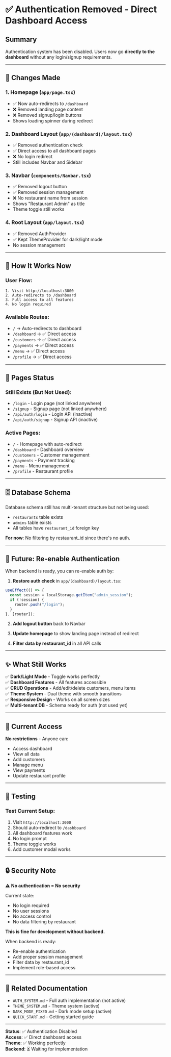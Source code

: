 # ✅ Authentication Removed - Direct Dashboard Access

## Summary

Authentication system has been disabled. Users now go **directly to the dashboard** without any login/signup requirements.

---

## 🔄 Changes Made

### 1. **Homepage** (`app/page.tsx`)

- ✅ Now auto-redirects to `/dashboard`
- ❌ Removed landing page content
- ❌ Removed signup/login buttons
- Shows loading spinner during redirect

### 2. **Dashboard Layout** (`app/(dashboard)/layout.tsx`)

- ✅ Removed authentication check
- ✅ Direct access to all dashboard pages
- ❌ No login redirect
- Still includes Navbar and Sidebar

### 3. **Navbar** (`components/Navbar.tsx`)

- ✅ Removed logout button
- ✅ Removed session management
- ❌ No restaurant name from session
- Shows "Restaurant Admin" as title
- Theme toggle still works

### 4. **Root Layout** (`app/layout.tsx`)

- ✅ Removed AuthProvider
- ✅ Kept ThemeProvider for dark/light mode
- No session management

---

## 🚀 How It Works Now

### User Flow:

```
1. Visit http://localhost:3000
2. Auto-redirects to /dashboard
3. Full access to all features
4. No login required
```

### Available Routes:

- `/` → Auto-redirects to dashboard
- `/dashboard` → ✅ Direct access
- `/customers` → ✅ Direct access
- `/payments` → ✅ Direct access
- `/menu` → ✅ Direct access
- `/profile` → ✅ Direct access

---

## 📂 Pages Status

### Still Exists (But Not Used):

- `/login` - Login page (not linked anywhere)
- `/signup` - Signup page (not linked anywhere)
- `/api/auth/login` - Login API (inactive)
- `/api/auth/signup` - Signup API (inactive)

### Active Pages:

- `/` - Homepage with auto-redirect
- `/dashboard` - Dashboard overview
- `/customers` - Customer management
- `/payments` - Payment tracking
- `/menu` - Menu management
- `/profile` - Restaurant profile

---

## 🗄️ Database Schema

Database schema still has multi-tenant structure but not being used:

- `restaurants` table exists
- `admins` table exists
- All tables have `restaurant_id` foreign key

**For now**: No filtering by restaurant_id since there's no auth.

---

## 🔮 Future: Re-enable Authentication

When backend is ready, you can re-enable auth by:

1. **Restore auth check** in `app/(dashboard)/layout.tsx`:

```typescript
useEffect(() => {
  const session = localStorage.getItem("admin_session");
  if (!session) {
    router.push("/login");
  }
}, [router]);
```

2. **Add logout button** back to Navbar

3. **Update homepage** to show landing page instead of redirect

4. **Filter data by restaurant_id** in all API calls

---

## ✨ What Still Works

✅ **Dark/Light Mode** - Toggle works perfectly  
✅ **Dashboard Features** - All features accessible  
✅ **CRUD Operations** - Add/edit/delete customers, menu items  
✅ **Theme System** - Dual theme with smooth transitions  
✅ **Responsive Design** - Works on all screen sizes  
✅ **Multi-tenant DB** - Schema ready for auth (not used yet)

---

## 🎯 Current Access

**No restrictions** - Anyone can:

- Access dashboard
- View all data
- Add customers
- Manage menu
- View payments
- Update restaurant profile

---

## 📝 Testing

### Test Current Setup:

1. Visit `http://localhost:3000`
2. Should auto-redirect to `/dashboard`
3. All dashboard features work
4. No login prompt
5. Theme toggle works
6. Add customer modal works

---

## 🔒 Security Note

⚠️ **No authentication = No security**

Current state:

- No login required
- No user sessions
- No access control
- No data filtering by restaurant

**This is fine for development without backend.**

When backend is ready:

- Re-enable authentication
- Add proper session management
- Filter data by restaurant_id
- Implement role-based access

---

## 📖 Related Documentation

- `AUTH_SYSTEM.md` - Full auth implementation (not active)
- `THEME_SYSTEM.md` - Theme system (active)
- `DARK_MODE_FIXED.md` - Dark mode setup (active)
- `QUICK_START.md` - Getting started guide

---

**Status**: ✅ Authentication Disabled  
**Access**: ✅ Direct dashboard access  
**Theme**: ✅ Working perfectly  
**Backend**: ⏳ Waiting for implementation
